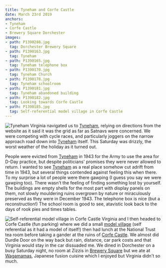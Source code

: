 ```yaml
---
title: Tyneham and Corfe Castle
date: March 23rd 2019
anchors:
- Tyneham
- Corfe Castle
- Brewery Square Dorchester
images:
- path: P1390288.jpg
  tag: Dorchester Brewery Square
- path: P1390163.jpg
  tag: Tyneham
- path: P1390165.jpg
  tag: Tyneham telephone box
- path: P1390170.jpg
  tag: Tyneham Church
- path: P1390178.jpg
  tag: Tyneham schoolroom
- path: P1390181.jpg
  tag: Tyneham abandoned building
- path: P1390182.jpg
  tag: Looking towards Corfe Castle
- path: P1390185.jpg
  tag: Self-referential model village in Corfe Castle
---
```

![Tyneham](P1390163.jpg)
Virginia navigated us to [Tyneham](http://www.tynehamopc.org.uk),
relying on directions from the website as it said it was the grid as far as Satnavs were concerned. We were competing with cycle races, and particularly joggers on the narrow approach road down into [Tyneham](http://www.tynehamopc.org.uk) itself. This Saturday was drizzly, the worst weather of the holiday as it turned out.

People were evicted from [Tyneham](http://www.tynehamopc.org.uk) in 1943 for the Army to use the area for D-Day practice, but despite politicians' promises they were never allowed to return. I wanted to see [Tyneham](http://www.tynehamopc.org.uk) as a real place somehow cut adrift from time in 1943, but several things contended against feeling this when there. To my surprise a lot of people were there gawping (I guess you say we were gawping too). There wasn't the feeling of finding something lost by yourself. The buildings are empty shells for the most part with display panels on them, not slowly mouldering ruins overgrown by nature or miraculously preserved as they were in December 1943. The telephone box is nice (but a reconstruction!) The school room is good to see, atavistic look back to the days of rook pies and times tables.

![Self-referential model village in Corfe Castle](P1390185.jpg)
Virginia and I then headed to Corfe Castle (fun parking) where we did a small
[model village](https://www.corfecastlemodelvillage.co.uk/) (self referential as it had a model of itself!) then had lunch at the National Trust tea room before taking a gander at the ruins of [Corfe Castle](https://www.nationaltrust.org.uk/corfe-castle). We almost did Durdle Door on the way back but rain, distance, car park costs and that Virginia would stay in the car dissuaded me. We dined in Dorchester on a busy Saturday night, no room at Zizzis in [Brewery Square](http://www.brewerysquare.com/) but we ate at [Wagamamas](https://www.wagamama.com/restaurants/dorchester), Japanese fusion cuisine which I enjoyed but Virginia didn't so much.
